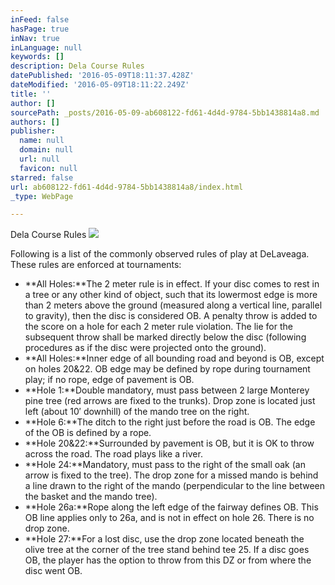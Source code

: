 ```yaml
---
inFeed: false
hasPage: true
inNav: true
inLanguage: null
keywords: []
description: Dela Course Rules
datePublished: '2016-05-09T18:11:37.428Z'
dateModified: '2016-05-09T18:11:22.249Z'
title: ''
author: []
sourcePath: _posts/2016-05-09-ab608122-fd61-4d4d-9784-5bb1438814a8.md
authors: []
publisher:
  name: null
  domain: null
  url: null
  favicon: null
starred: false
url: ab608122-fd61-4d4d-9784-5bb1438814a8/index.html
_type: WebPage

---
```

Dela Course Rules
![](https://the-grid-user-content.s3-us-west-2.amazonaws.com/6be3d9f4-f101-4904-95b9-2b76b31b6ddd.gif)

Following is a list of the commonly observed rules of play at DeLaveaga. These rules are enforced at tournaments:

* **All Holes:**The 2 meter rule is in effect. If your disc comes to rest in a tree or any other kind of object, such that its lowermost edge is more than 2 meters above the ground (measured along a vertical line, parallel to gravity), then the disc is considered OB. A penalty throw is added to the score on a hole for each 2 meter rule violation. The lie for the subsequent throw shall be marked directly below the disc (following procedures as if the disc were projected onto the ground).
* **All Holes:**Inner edge of all bounding road and beyond is OB, except on holes 20&22\. OB edge may be defined by rope during tournament play; if no rope, edge of pavement is OB.
* **Hole 1:**Double mandatory, must pass between 2 large Monterey pine tree (red arrows are fixed to the trunks). Drop zone is located just left (about 10′ downhill) of the mando tree on the right.
* **Hole 6:**The ditch to the right just before the road is OB. The edge of the OB is defined by a rope.
* **Hole 20&22:**Surrounded by pavement is OB, but it is OK to throw across the road. The road plays like a river.
* **Hole 24:**Mandatory, must pass to the right of the small oak (an arrow is fixed to the tree). The drop zone for a missed mando is behind a line drawn to the right of the mando (perpendicular to the line between the basket and the mando tree).
* **Hole 26a:**Rope along the left edge of the fairway defines OB. This OB line applies only to 26a, and is not in effect on hole 26\. There is no drop zone.
* **Hole 27:**For a lost disc, use the drop zone located beneath the olive tree at the corner of the tree stand behind tee 25\. If a disc goes OB, the player has the option to throw from this DZ or from where the disc went OB.